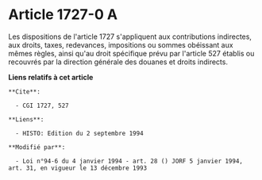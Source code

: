 # Article 1727-0 A

Les dispositions de l'article 1727 s'appliquent aux contributions indirectes, aux droits, taxes, redevances, impositions ou
sommes obéissant aux mêmes règles, ainsi qu'au droit spécifique prévu par l'article 527 établis ou recouvrés par la direction
générale des douanes et droits indirects.

**Liens relatifs à cet article**

	**Cite**:

	  - CGI 1727, 527

	**Liens**:

	  - HISTO: Edition du 2 septembre 1994

	**Modifié par**:

	  - Loi n°94-6 du 4 janvier 1994 - art. 28 () JORF 5 janvier 1994, art. 31, en vigueur le 13 décembre 1993
